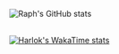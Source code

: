 ![Raph's GitHub stats](https://github-readme-stats.vercel.app/api?username=raphmwanza&show_icons=true&theme=radical)

<br>[![Harlok's WakaTime stats](https://github-readme-stats.vercel.app/api/wakatime?username=raphmwanza)](https://github.com/raphmwanza/github-readme-stats)
